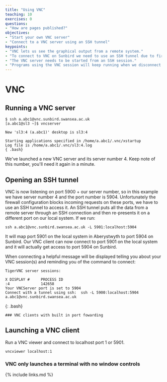 ```yaml
---
title: "Using VNC"
teaching: 10
exercises: 0
questions:
- "How are pages published?"
objectives:
- "Start your own VNC server"
- "Connect to a VNC server using an SSH tunnel"
keypoints:
- "VNC lets us see the graphical output from a remote system."
- "To connect to VNC on Sunbird we need to use an SSH tunnel due to firewall restrictions."
- "The VNC server needs to be started from an SSH session."
- "Programs using the VNC session will keep running when we disconnect."
---
```



# VNC

## Running a VNC server

~~~
$ ssh a.abc1@vnc.sunbird.swansea.ac.uk
[a.abc1@sl3 ~]$ vncserver

New 'sl3:4 (a.abc1)' desktop is sl3:4

Starting applications specified in /home/a.abc1/.vnc/xstartup
Log file is /home/a.abc1/.vnc/sl3:4.log
{ .bash}
~~~

We've launched a new VNC server and its server number 4. Keep note of this number, you'll need it again in a minute.

## Opening an SSH tunnel

VNC is now listening on port 5900 + our server number, so in this example we have server number 4 and the port number is 5904. Unfortunately the firewall configuration blocks incoming requests on these ports, we have to use an SSH tunnel to access it. An SSH tunnel puts all the data from a remote server through an SSH connection and then re-presents it on a different port on our local system. If we run:

~~~
ssh a.abc1@vnc.sunbird.swansea.ac.uk -L 5901:localhost:5904
~~~

It will map port 5901 on the local system in Aberystwyth to port 5904 on Sunbird. Our VNC client can now connect to port 5901 on the local system and it will actually get access to port 5904 on Sunbird.

When connecting a helpful message will be displayed telling you about your VNC session(s) and reminding you of the command to connect:

~~~
TigerVNC server sessions:

X DISPLAY #     PROCESS ID
:4              142658
Your VNCServer port is set to 5904
Connect with a tunnel using ssh:  ssh -L 5900:localhost:5904 a.abc1@vnc.sunbird.swansea.ac.uk
~~~
{: .bash}

~~~
### VNC clients with built in port fowarding
~~~

## Launching a VNC client

Run a VNC viewer and connect to localhost port 1 or 5901. 

~~~
vncviewer localhost:1
~~~

### VNC only launches a terminal with no window controls




{% include links.md %}
